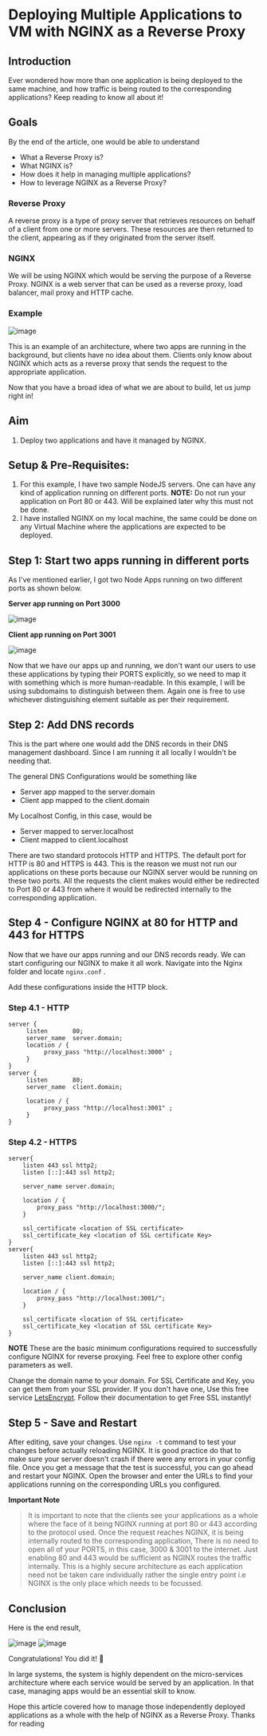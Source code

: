 # Deploying Multiple Applications to VM with NGINX as a Reverse Proxy

## Introduction
Ever wondered how more than one application is being deployed to the same machine, and how traffic is being routed to the corresponding applications?
Keep reading to know all about it!
## Goals
By the end of the article, one would be able to understand
- What a Reverse Proxy is?
- What NGINX is?
- How does it help in managing multiple applications?
- How to leverage NGINX as a Reverse Proxy?

### Reverse Proxy
A reverse proxy is a type of proxy server that retrieves resources on behalf of a client from one or more servers. These resources are then returned to the client, appearing as if they originated from the server itself.   

### NGINX
We will be using NGINX which would be serving the purpose of a Reverse Proxy. NGINX is a web server that can be used as a reverse proxy, load balancer, mail proxy and HTTP cache. 

### Example
![image](./reverse_proxy_working.png)

This is an example of an architecture, where two apps are running in the background, but clients have no idea about them. Clients only know about NGINX which acts as a reverse proxy that sends the request to the appropriate application.


Now that you have a broad idea of what we are about to build, let us jump right in!

## Aim
1. Deploy two applications and have it managed by NGINX.

## Setup & Pre-Requisites:

1. For this example, I have two sample NodeJS servers. One can have any kind of application running on different ports. 
**NOTE:** Do not run your application on Port 80 or 443. Will be explained later why this must not be done.
2. I have installed NGINX on my local machine, the same could be done on any Virtual Machine where the applications are expected to be deployed.

## Step 1: Start two apps running in different ports
As I've mentioned earlier, I got two Node Apps running on two different ports as shown below.  

**Server app running on Port 3000**

![image](./server1.png)  

**Client app running on Port 3001**  

![image](./client1.png)

Now that we have our apps up and running, we don't want our users to use these applications by typing their PORTS explicitly, so we need to map it with something which is more human-readable. In this example, I will be using subdomains to distinguish between them. Again one is free to use whichever distinguishing element suitable as per their requirement.

## Step 2: Add DNS records
This is the part where one would add the DNS records in their DNS management dashboard. Since I am running it all locally I wouldn't be needing that.  

The general DNS Configurations would be something like
- Server app mapped to the server.domain
- Client app mapped to the client.domain

My Localhost Config, in this case, would be
- Server mapped to server.localhost
- Client mapped to client.localhost

There are two standard protocols HTTP and HTTPS. The default port for HTTP is 80 and HTTPS is 443. This is the reason we must not run our applications on these ports because our NGINX server would be running on these two ports. All the requests the client makes would either be redirected to Port 80 or 443 from where it would be redirected internally to the corresponding application.

## Step 4 - Configure NGINX at 80 for HTTP and 443 for HTTPS
Now that we have our apps running and our DNS records ready. We can start configuring our NGINX to make it all work.
Navigate into the Nginx folder and locate  ```nginx.conf``` .

Add these configurations inside the HTTP block.

### Step 4.1 - HTTP

```
server {       
     listen       80;
     server_name  server.domain;
     location / {
          proxy_pass "http://localhost:3000" ;
     }
}
server {       
     listen       80;
     server_name  client.domain;

     location / {
          proxy_pass "http://localhost:3001" ;
     }
}
```

### Step 4.2 - HTTPS

```
server{
    listen 443 ssl http2;
    listen [::]:443 ssl http2;

    server_name server.domain;

    location / {    
        proxy_pass "http://localhost:3000/";
    }

    ssl_certificate <location of SSL certificate>
    ssl_certificate_key <location of SSL certificate Key>
}
server{
    listen 443 ssl http2;
    listen [::]:443 ssl http2;

    server_name client.domain;

    location / {    
        proxy_pass "http://localhost:3001/";
    }

    ssl_certificate <location of SSL certificate>
    ssl_certificate_key <location of SSL certificate Key>
}
```

**NOTE** 
These are the basic minimum configurations required to successfully configure NGINX for reverse proxying. Feel free to explore other config parameters as well. 

Change the domain name to your domain.
For SSL Certificate and Key, you can get them from your SSL provider. If you don't have one, Use this free service [LetsEncrypt](https://letsencrypt.org/). Follow their documentation to get Free SSL instantly!



## Step 5 - Save and Restart

After editing, save your changes. Use ```nginx -t``` command to test your changes before actually reloading NGINX. It is good practice do that to make sure your server doesn't crash if there were any errors in your config file. Once you get a message that the test is successful, you can go ahead and restart your NGINX.
Open the browser and enter the URLs to find your applications running on the corresponding URLs you configured.

**Important Note**
> It is important to note that the clients see your applications as a whole where the face of it being NGINX running at port 80 or 443 according to the protocol used. Once the request reaches NGINX, it is being internally routed to the corresponding application, There is no need to open all of your PORTS, in this case, 3000 & 3001 to the internet. Just enabling 80 and 443 would be sufficient as NGINX routes the traffic internally. This is a highly secure architecture as each application need not be taken care individually rather the single entry point i.e NGINX is the only place which needs to be focussed.

## Conclusion

Here is the end result,

![image](./client2.png)
![image](./server2.png)  

Congratulations! You did it! :tada:

In large systems, the system is highly dependent on the micro-services architecture where each service would be served by an application. In that case, managing apps would be an essential skill to know.

 Hope this article covered how to manage those independently deployed applications as a whole with the help of NGINX as a Reverse Proxy.
 Thanks for reading